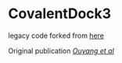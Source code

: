 # CovalentDock3

legacy code forked from [here](https://code.google.com/archive/p/covalentdock/)

Original publication *[Ouyang et al](https://onlinelibrary.wiley.com/doi/abs/10.1002/jcc.23136)*
